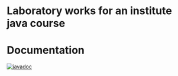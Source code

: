 # Laboratory works for an institute java course

# Documentation
[![javadoc](https://img.shields.io/badge/javadoc-online-brightgreen.svg)](https://raymundoz.github.io/JavaLabs-docs) 

